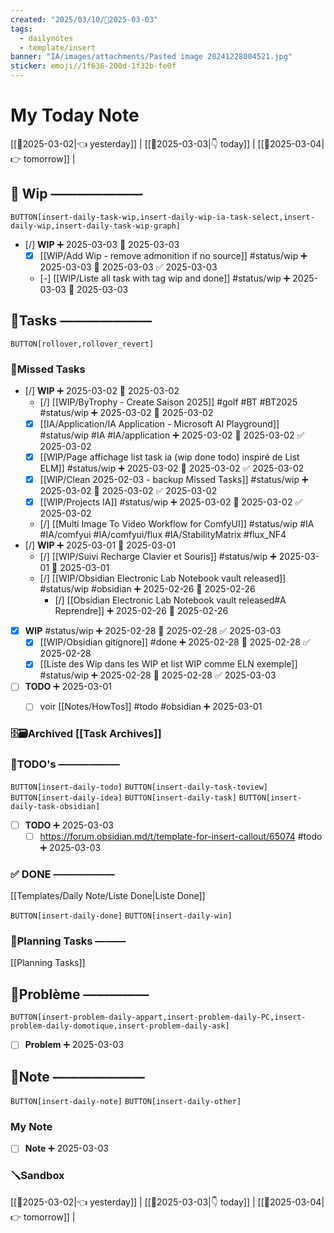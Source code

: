 ```yaml
---
created: "2025/03/10/📒2025-03-03"
tags:
  - dailynotes
  - template/insert
banner: "IA/images/attachments/Pasted image 20241228004521.jpg"
sticker: emoji//1f636-200d-1f32b-fe0f
---
```

# My Today Note

[[📒2025-03-02|👈 yesterday]] | [[📒2025-03-03|👇 today]] | [[📒2025-03-04|👉 tomorrow]] |

## 🚧 Wip ———————

`BUTTON[insert-daily-task-wip,insert-daily-wip-ia-task-select,insert-daily-wip,insert-daily-task-wip-graph]`

- [/] **WIP** ➕ 2025-03-03 🛫 2025-03-03
    - [x] [[WIP/Add Wip - remove admonition if no source]] #status/wip ➕ 2025-03-03 🛫 2025-03-03 ✅ 2025-03-03
    - [-] [[WIP/Liste all task with tag wip and done]] #status/wip  ➕ 2025-03-03 🛫 2025-03-03   


## 🚀Tasks ———————

`BUTTON[rollover,rollover_revert]`
### 🥷Missed Tasks
- [/] **WIP** ➕ 2025-03-02 🛫 2025-03-02
    - [/] [[WIP/ByTrophy - Create Saison 2025]] #golf #BT #BT2025 #status/wip  ➕ 2025-03-02 🛫 2025-03-02 
    - [x] [[IA/Application/IA Application - Microsoft AI Playground]] #status/wip #IA #IA/application ➕ 2025-03-02 🛫 2025-03-02 ✅ 2025-03-02
    - [x] [[WIP/Page affichage list task ia (wip done todo) inspiré de List ELM]] #status/wip ➕ 2025-03-02 🛫 2025-03-02 ✅ 2025-03-02
    - [x] [[WIP/Clean 2025-02-03 - backup Missed Tasks]] #status/wip ➕ 2025-03-02 🛫 2025-03-02 ✅ 2025-03-02
    - [x] [[WIP/Projects IA]] #status/wip ➕ 2025-03-02 🛫 2025-03-02 ✅ 2025-03-02
    - [/] [[Multi Image To Video Workflow for ComfyUI]] #status/wip #IA #IA/comfyui #IA/comfyui/flux #IA/StabilityMatrix #flux_NF4
- [/] **WIP** ➕ 2025-03-01 🛫 2025-03-01
    - [/] [[WIP/Suivi Recharge Clavier et Souris]] #status/wip  ➕ 2025-03-01 🛫 2025-03-01 
    - [/] [[WIP/Obsidian Electronic Lab Notebook vault released]] #status/wip #obsidian  ➕ 2025-02-26 🛫 2025-02-26 
	    - [/] [[Obsidian Electronic Lab Notebook vault released#A Reprendre]] ➕ 2025-02-26 🛫 2025-02-26 
- [x] **WIP** #status/wip ➕ 2025-02-28 🛫 2025-02-28 ✅ 2025-03-03
    - [x] [[WIP/Obsidian gitignore]] #done  ➕ 2025-02-28 🛫 2025-02-28 ✅ 2025-02-28
    - [x] [[Liste des Wip dans les WIP et list WIP comme ELN exemple]] #status/wip ➕ 2025-02-28 🛫 2025-02-28 ✅ 2025-03-03
- [ ] **TODO**  ➕ 2025-03-01
	- [ ] voir [[Notes/HowTos]]  #todo #obsidian  ➕ 2025-03-01 


### 🗄️🗃️Archived [[Task Archives]]
### 📎TODO's ——————

`BUTTON[insert-daily-todo]`    `BUTTON[insert-daily-task-toview]`    `BUTTON[insert-daily-idea]`    `BUTTON[insert-daily-task]`  `BUTTON[insert-daily-task-obsidian]`

- [ ] **TODO**  ➕ 2025-03-03
    - [ ] https://forum.obsidian.md/t/template-for-insert-callout/65074  #todo  ➕ 2025-03-03 
 
### ✅ DONE ——————

[[Templates/Daily Note/Liste Done|Liste Done]]

 `BUTTON[insert-daily-done]` `BUTTON[insert-daily-win]`
 

### 📅Planning Tasks ———

[[Planning Tasks]]





## 🚨Problème —————

`BUTTON[insert-problem-daily-appart,insert-problem-daily-PC,insert-problem-daily-domotique,insert-problem-daily-ask]`

- [ ] **Problem**  ➕ 2025-03-03
## 📝Note ———————

`BUTTON[insert-daily-note]` `BUTTON[insert-daily-other]`
### My Note

- [ ] **Note**  ➕ 2025-03-03

### 🪛Sandbox 







[[📒2025-03-02|👈 yesterday]] | [[📒2025-03-03|👇 today]] | [[📒2025-03-04|👉 tomorrow]] |
